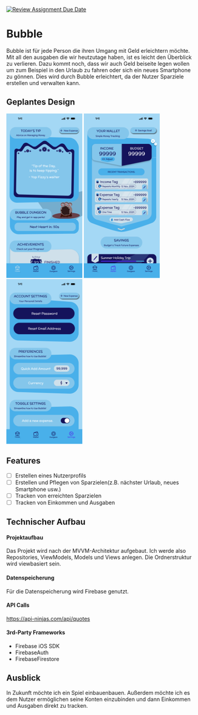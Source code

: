 [![Review Assignment Due Date](https://classroom.github.com/assets/deadline-readme-button-22041afd0340ce965d47ae6ef1cefeee28c7c493a6346c4f15d667ab976d596c.svg)](https://classroom.github.com/a/oXOEvXHr)
# Bubble

Bubble ist für jede Person die ihren Umgang mit Geld erleichtern möchte. Mit all den ausgaben die wir 
heutzutage haben, ist es leicht den Überblick zu verlieren. Dazu kommt noch, dass wir auch Geld beiseite legen
wollen um zum Beispiel in den Urlaub zu fahren oder sich ein neues Smartphone zu gönnen. Dies wird durch Bubble erleichtert,
da der Nutzer Sparziele erstellen und verwalten kann.

## Geplantes Design
<p>
  <img src="./img/home_screen.png" width="200">
  <img src="./img/current_expenses.png" width="200">
  <img src="./img/settings.png" width="200">
</p>

## Features

- [ ] Erstellen eines Nutzerprofils
- [ ] Erstellen und Pflegen von Sparzielen(z.B. nächster Urlaub, neues Smartphone usw.)
- [ ] Tracken von erreichten Sparzielen
- [ ] Tracken von Einkommen und Ausgaben

## Technischer Aufbau

#### Projektaufbau
Das Projekt wird nach der MVVM-Architektur aufgebaut. Ich werde also Repositories, ViewModels, Models und Views anlegen. Die Ordnerstruktur wird viewbasiert sein.

#### Datenspeicherung
Für die Datenspeicherung wird Firebase genutzt. 

#### API Calls
https://api-ninjas.com/api/quotes

#### 3rd-Party Frameworks

- Firebase iOS SDK
- FirebaseAuth
- FirebaseFirestore

## Ausblick
In Zukunft möchte ich ein Spiel einbauenbauen. Außerdem möchte ich es dem Nutzer ermöglichen seine Konten einzubinden und dann Einkommen und Ausgaben direkt zu tracken.
